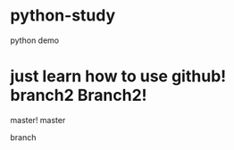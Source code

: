 # python-study
python demo

just learn how to use github!
branch2
 Branch2!
=======
master!
 master

branch
